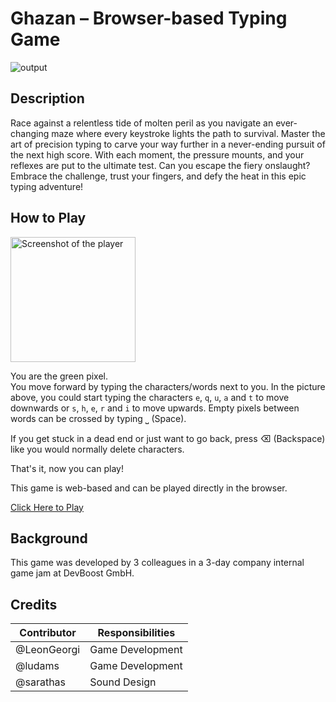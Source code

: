 # Ghazan – Browser-based Typing Game

![output](https://github.com/user-attachments/assets/98006cf4-1363-46c2-b115-358236443b31)


## Description

Race against a relentless tide of molten peril as you navigate an ever-changing maze where every keystroke lights the
path to survival. Master the art of precision typing to carve your way further in a never-ending pursuit of the next
high score. With each moment, the pressure mounts, and your reflexes are put to the ultimate test. Can you escape the
fiery onslaught? Embrace the challenge, trust your fingers, and defy the heat in this epic typing adventure!

## How to Play

<img width="200" alt="Screenshot of the player" src="https://github.com/user-attachments/assets/df5e36d9-9627-48be-91d1-83a53bad2707" />


You are the green pixel.\
You move forward by typing the characters/words next to you. In the picture above, you could start typing the characters `e`, `q`, `u`, `a` and `t` to move downwards or `s`, `h`, `e`, `r` and `i` to move upwards.
Empty pixels between words can be crossed by typing ⎵ (Space).

If you get stuck in a dead end or just want to go back, press ⌫ (Backspace) like you would normally delete characters.

That's it, now you can play!

This game is web-based and can be played directly in the browser.

[Click Here to Play](https://ghazan-game.github.io/ghazan/)

## Background

This game was developed by 3 colleagues in a 3-day company internal game jam at DevBoost GmbH.

## Credits

| Contributor | Responsibilities |
|-------------|------------------|
| @LeonGeorgi | Game Development |
| @ludams     | Game Development |
| @sarathas   | Sound Design     |
